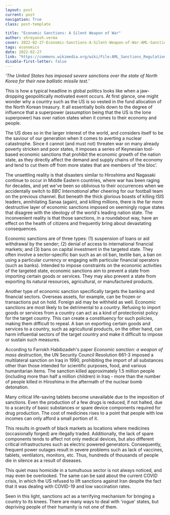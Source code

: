 ```yaml
---
layout: post
current: post
navigation: True
class: post-template

title: "Economic Sanctions: A Silent Weapon of War"
author: shreyansh.verma
cover: 2022-02-27-Economic-Sanctions-A-Silent-Weapon-of-War-AML-Sanctions-Regulations-and-Environmental.jpg
tags: economics
date: 2022-02-27
link: "https://commons.wikimedia.org/wiki/File:AML_Sanctions_Regulations_and_Environmental.jpg"
disable-first-letter: false
---
```

<p class="ql-align-justify"><em >‘The United States has imposed severe sanctions over the state of North Korea for their new ballistic missile test.’</em></p><p class="ql-align-justify">This is how a typical headline in global politics looks like when a jaw-dropping geopolitically motivated event occurs. At first glance, one might wonder why a country such as the US is so vested in the fund allocation of the North Korean treasury. It all essentially boils down to the degree of influence that a superpower (assumption being that the US is the lone superpower) has over nation states when it comes to their economy and people.&nbsp;</p><p class="ql-align-justify">The US does so in the larger interest of the world, and considers itself to be the saviour of our generation when it comes to averting a nuclear catastrophe. Since it cannot (and must not) threaten war on many already poverty stricken and poor states, it imposes a series of Keynesian tool-based economic sanctions that prohibit the economic growth of the nation state, as they directly affect the demand and supply chains of the economy and tend to cut them off from more states that are members of ‘the bloc’.</p><p class="ql-align-justify">The unsettling reality is that disasters similar to Hiroshima and Nagasaki continue to occur in Middle Eastern countries, where war has been raging for decades, and yet we've been so oblivious to their occurrences when we accidentally switch to <em >BBC International</em> after cheering for our football team on the previous channel. But beneath the thick glorious boasts of killing ISIS leaders, annihilating Sanaa (again), and killing millions, there is the far more destructive layer of economic sanctions imposed on seemingly rogue states that disagree with the ideology of the world's leading nation state. The inconvenient reality is that those sanctions, in a roundabout way, have an effect on the health of citizens and frequently bring about devastating consequences.</p><p class="ql-align-justify">Economic sanctions are of three types: (1) suspension of loans or aid withdrawal by the sender; (2) denial of access to international financial markets; and (3) bans on capital investment in the targeted state. They often involve a sector-specific ban such as an oil ban, textile ban, a ban on using a particular currency or engaging with particular financial operators (such as banks). Intended to impose constraints on the economic activities of the targeted state, economic sanctions aim to prevent a state from importing certain goods or services. They may also prevent a state from exporting its natural resources, agricultural, or manufactured products.&nbsp;</p><p class="ql-align-justify">Another type of economic sanction specifically targets the banking and financial sectors. Overseas assets, for example, can be frozen or transactions put on hold. Foreign aid may be withheld as well. Economic sanctions are most likely to be detrimental to a country. Refusing to import goods or services from a country can act as a kind of protectionist policy for the target country. This can create a constituency for such policies, making them difficult to repeal. A ban on exporting certain goods and services to a country, such as agricultural products, on the other hand, can harm influential sectors of the target country and make it difficult to impose or sustain such measures.</p><p class="ql-align-justify">According to Farrokh Habibzadeh's paper <em >Economic sanction: a weapon of mass destruction</em>, the UN Security Council Resolution 661-3 imposed a multilateral sanction on Iraq in 1990, prohibiting the import of all substances other than those intended for scientific purposes, food, and various humanitarian items. The sanction killed approximately 1.5 million people (including more than half a million children) in Iraq - more than the number of people killed in Hiroshima in the aftermath of the nuclear bomb detonation.&nbsp;</p><p class="ql-align-justify">Many critical life-saving tablets become unavailable due to the imposition of sanctions. Even the production of a few drugs is reduced, if not halted, due to a scarcity of basic substances or spare device components required for drug production. The cost of medicines rises to a point that people with low incomes can only afford a small portion of it.&nbsp;</p><p class="ql-align-justify">This results in growth of black markets as locations where medicines (occasionally forged) are illegally traded. Additionally, the lack of spare components tends to affect not only medical devices, but also different critical infrastructures such as electric powered generators. Consequently, frequent power outages result in severe problems such as lack of vaccines, tablets, ventilators, monitors, etc. Thus, hundreds of thousands of people die in silence as a result of diseases.&nbsp;</p><p class="ql-align-justify">This quiet mass homicide in a tumultuous sector is not always noticed, and may even be overlooked. The same can be said about the current COVID crisis, in which the US refused to lift sanctions against Iran despite the fact that it was dealing with COVID-19 and low vaccination rates.</p><p class="ql-align-justify">Seen in this light, sanctions act as a terrifying mechanism for bringing a country to its knees. There are many ways to deal with 'rogue' states, but depriving people of their humanity is not one of them.</p>